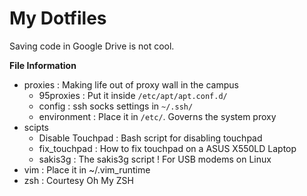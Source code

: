 # My Dotfiles
Saving code in Google Drive is not cool.

**File Information**

* proxies : Making life out of proxy wall in the campus
  * 95proxies : Put it inside `/etc/apt/apt.conf.d/`
  * config : ssh socks settings in `~/.ssh/`
  * environment : Place it in `/etc/`. Governs the system proxy
* scipts
  * Disable Touchpad : Bash script for disabling touchpad
  * fix_touchpad : How to fix touchpad on a ASUS X550LD Laptop
  * sakis3g : The sakis3g script ! For USB modems on Linux
* vim : Place it in ~/.vim_runtime
* zsh : Courtesy Oh My ZSH


